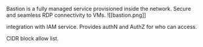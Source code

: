 Bastion is a fully managed service provisioned inside the network. Secure and seamless RDP connectivity to VMs. 
![[bastion.png]]

integration with IAM service. Provides authN and AuthZ for who can access.

CIDR block allow list. 